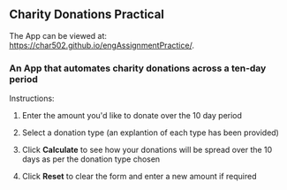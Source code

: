 ## Charity Donations Practical
The App can be viewed at: https://char502.github.io/engAssignmentPractice/.
&nbsp;
### An App that automates charity donations across a ten-day period

Instructions:

1. Enter the amount you'd like to donate over the 10 day period

2. Select a donation type (an explantion of each type has been provided)

3. Click **Calculate** to see how your donations will be spread over the 10 days as per the donation type chosen

4. Click **Reset** to clear the form and enter a new amount if required

